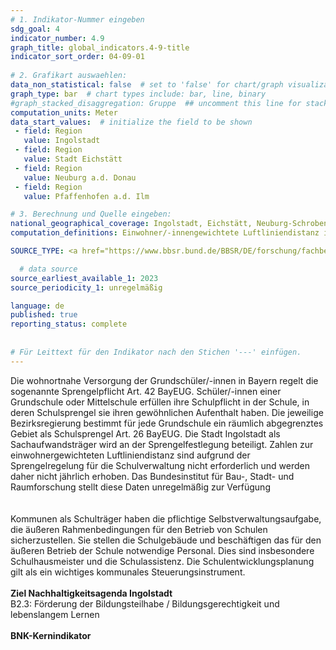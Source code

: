 ```yaml
---
# 1. Indikator-Nummer eingeben 
sdg_goal: 4 
indicator_number: 4.9
graph_title: global_indicators.4-9-title
indicator_sort_order: 04-09-01
 
# 2. Grafikart auswaehlen: 
data_non_statistical: false  # set to 'false' for chart/graph visualization 
graph_type: bar  # chart types include: bar, line, binary 
#graph_stacked_disaggregation: Gruppe  ## uncomment this line for stacked bars. eplace 'Geschlecht' with the field of aggregation. 
computation_units: Meter 
data_start_values:  # initialize the field to be shown  
 - field: Region 
   value: Ingolstadt 
 - field: Region 
   value: Stadt Eichstätt
 - field: Region 
   value: Neuburg a.d. Donau 
 - field: Region 
   value: Pfaffenhofen a.d. Ilm

# 3. Berechnung und Quelle eingeben: 
national_geographical_coverage: Ingolstadt, Eichstätt, Neuburg-Schrobenhausen, Pfaffenhofen an der Ilm 
computation_definitions: Einwohner/-innengewichtete Luftliniendistanz in m zur nächsten Grundschule

SOURCE_TYPE: <a href="https://www.bbsr.bund.de/BBSR/DE/forschung/fachbeitraege/raumentwicklung/gleichwertige-lebensverhaeltnisse/nahversorgungsindikatoren/01-start.html;jsessionid=751FBB3D264D069AD63FD4EC5157603A.live21323">Bundesinstitut für Bau-, Stadt- und Raumforschung</a>

  # data source  
source_earliest_available_1: 2023
source_periodicity_1: unregelmäßig 

language: de   
published: true 
reporting_status: complete
 
 
# Für Leittext für den Indikator nach den Stichen '---' einfügen. 
---
```

Die wohnortnahe Versorgung der Grundschüler/-innen in Bayern regelt die sogenannte Sprengelpflicht Art. 42 BayEUG. Schüler/-innen einer Grundschule oder Mittelschule erfüllen ihre Schulpflicht in der Schule, in deren Schulsprengel sie ihren gewöhnlichen Aufenthalt haben.  Die jeweilige Bezirksregierung bestimmt für jede Grundschule ein räumlich abgegrenztes Gebiet als Schulsprengel Art. 26 BayEUG. Die Stadt Ingolstadt als Sachaufwandsträger wird an der Sprengelfestlegung beteiligt. Zahlen zur einwohnergewichteten Luftliniendistanz sind aufgrund der Sprengelregelung für die Schulverwaltung nicht erforderlich und werden daher nicht jährlich erhoben. Das Bundesinstitut für Bau-, Stadt- und Raumforschung stellt diese Daten unregelmäßig zur Verfügung<br><br>
<br>
Kommunen als Schulträger haben die pflichtige Selbstverwaltungsaufgabe, die äußeren Rahmenbedingungen für den Betrieb von Schulen sicherzustellen. Sie stellen die Schulgebäude und beschäftigen das für den äußeren Betrieb der Schule notwendige Personal. Dies sind insbesondere Schulhausmeister und die Schulassistenz. Die Schulentwicklungsplanung gilt als ein wichtiges kommunales Steuerungsinstrument.<br>
<br>
<b>Ziel Nachhaltigkeitsagenda Ingolstadt</b><br>
B2.3: Förderung der Bildungsteilhabe / Bildungsgerechtigkeit und lebenslangem Lernen<br>
<br>
<b>BNK-Kernindikator</b><br>

